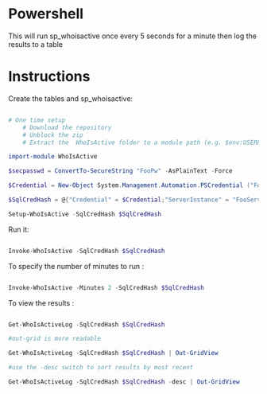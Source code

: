 # **Powershell**
This  will run sp_whoisactive once every 5 seconds for a minute then log the results to a table
# Instructions
Create the tables and sp_whoisactive:
```powershell 

# One time setup
    # Download the repository
    # Unblock the zip
    # Extract the  WhoIsActive folder to a module path (e.g. $env:USERPROFILE\Documents\WindowsPowerShell\Modules\)

import-module WhoIsActive

$secpasswd = ConvertTo-SecureString "FooPw" -AsPlainText -Force                        

$Credential = New-Object System.Management.Automation.PSCredential ("FooUser", $secpasswd)

$SqlCredHash = @{"Credential" = $Credential;"ServerInstance" = "FooServer";"Database" = "FooDb"}

Setup-WhoIsActive -SqlCredHash $SqlCredHash 
```
Run it:
```powershell 

Invoke-WhoIsActive -SqlCredHash $SqlCredHash 

```

To specify the number of minutes to run :
```powershell 

Invoke-WhoIsActive -Minutes 2 -SqlCredHash $SqlCredHash

```

To view the results :
```powershell 

Get-WhoIsActiveLog -SqlCredHash $SqlCredHash 

#out-grid is more readable

Get-WhoIsActiveLog -SqlCredHash $SqlCredHash | Out-GridView

#use the -desc switch to sort results by most recent

Get-WhoIsActiveLog -SqlCredHash $SqlCredHash -desc | Out-GridView

```